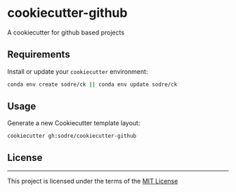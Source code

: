 # cookiecutter-github

A cookiecutter for github based projects

## Requirements
Install or update your `cookiecutter` environment:
```bash
conda env create sodre/ck || conda env update sodre/ck
```

## Usage
Generate a new Cookiecutter template layout:
```
cookiecutter gh:sodre/cookiecutter-github
```

## License
-------
This project is licensed under the terms of the [MIT License](/LICENSE)
